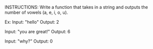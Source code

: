 INSTRUCTIONS:
Write a function that takes in a string and outputs the number of vowels (a, e, i, o, u).

Ex:
Input: "hello"
Output: 2

Input: "you are great!"
Output: 6

Input: "why?"
Output: 0